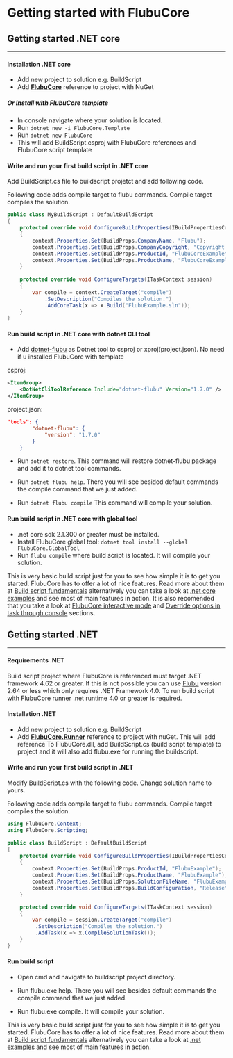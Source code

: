 # Getting started with FlubuCore

## Getting started .NET core
-------
<a name="Requirements-.net-core"></a>

<a name="Installation-.net-core"></a>
#### Installation .NET core

-   Add new project to solution e.g. BuildScript
-   Add **[FlubuCore]** reference to project with NuGet

##### Or Install with FlubuCore template

- In console navigate where your solution is located.
- Run `dotnet new -i FlubuCore.Template`
- Run `dotnet new FlubuCore`
- This will add BuildScript.csproj with FlubuCore references and FlubuCore script template


<a name="Write-and-run-your-first-build-script-in-.net-core"></a>
#### Write and run your first build script in .NET core


Add BuildScript.cs file to buildscript projetct and add following code.

Following code adds compile target to flubu commands. Compile target compiles the solution.

```C#
public class MyBuildScript : DefaultBuildScript
{
	protected override void ConfigureBuildProperties(IBuildPropertiesContext context)
    {
		context.Properties.Set(BuildProps.CompanyName, "Flubu");
        context.Properties.Set(BuildProps.CompanyCopyright, "Copyright (C) 2010-2016 Flubu");
        context.Properties.Set(BuildProps.ProductId, "FlubuCoreExample");
        context.Properties.Set(BuildProps.ProductName, "FlubuCoreExample");
    }
	
    protected override void ConfigureTargets(ITaskContext session)
    {
        var compile = context.CreateTarget("compile")
			.SetDescription("Compiles the solution.")
            .AddCoreTask(x => x.Build("FlubuExample.sln"));
    }
}
```

<a name="Run-build-script-Core"></a>
#### Run build script in .NET core with dotnet CLI tool

- Add [dotnet-flubu] as Dotnet tool to csproj or xproj(project.json). No need if u installed FlubuCore with template

csproj:
```xml
<ItemGroup>
    <DotNetCliToolReference Include="dotnet-flubu" Version="1.7.0" />
</ItemGroup>
```
project.json:
```json
"tools": {
        "dotnet-flubu": {
            "version": "1.7.0"          
        }
    }
```

- Run `dotnet restore`. This command will restore dotnet-flubu package and add it to dotnet tool commands.

- Run `dotnet flubu help`. There you will see besided default commands the compile command that we just added.

- Run `dotnet flubu compile` This command will compile your solution.

<a name="Run-build-script-core-with-global-tool"></a>
#### Run build script in .NET core with global tool

- .net core sdk 2.1.300 or greater must be installed.
- Install FlubuCore global tool: `dotnet tool install --global FlubuCore.GlobalTool`
- Run `flubu compile` where build script is located. It will compile your solution.

This is very basic build script just for you to see how simple it is to get you started. FlubuCore has to offer a lot of nice features. Read more about them at [Build script fundamentals] 
alternatively you can take a look at [.net core examples] and see most of main features in action. It is also recomended that you take a look at [FlubuCore interactive mode](build-script-runner-interactive.md) and [Override options in task through console](override-add-options.md) sections.

## Getting started .NET
-------
#### Requirements .NET

Build script project where FlubuCore is referenced must target .NET framework 4.62 or greater. If this is not possible you can use [Flubu] version 2.64 or less which only requires .NET Framework 4.0. To run build script with FlubuCore runner .net runtime 4.0 or greater is required.

<a name="Installation.net"></a>
#### Installation .NET

-   Add new project to solution e.g. BuildScript
-   Add **[FlubuCore.Runner]** reference to project with nuGet. This will add reference To FlubuCore.dll, add BuildScript.cs (build script template) to project and it will also add flubu.exe for running the buildscript.

<a name="write-and-run"></a>
#### Write and run your first build script in .NET

Modify BuildScript.cs with the following code. Change solution name to yours.

Following code adds compile target to flubu commands. Compile target compiles the solution.

```C#   
using FlubuCore.Context;
using FlubuCore.Scripting;

public class BuildScript : DefaultBuildScript
{
	protected override void ConfigureBuildProperties(IBuildPropertiesContext context)
    {
		context.Properties.Set(BuildProps.ProductId, "FlubuExample");
        context.Properties.Set(BuildProps.ProductName, "FlubuExample");
        context.Properties.Set(BuildProps.SolutionFileName, "FlubuExample.sln");
        context.Properties.Set(BuildProps.BuildConfiguration, "Release");
    }

    protected override void ConfigureTargets(ITaskContext session)
    {
        var compile = session.CreateTarget("compile")
         .SetDescription("Compiles the solution.")
         .AddTask(x => x.CompileSolutionTask());
    }
}
```

<a name="run-build-script"></a>
#### Run build script 

- Open cmd and navigate to buildscript project directory.

- Run flubu.exe help. There you will see besides default commands the compile command that we just added.

- Run flubu.exe compile. It will compile your solution.

This is very basic build script just for you to see how simple it is to get you started. FlubuCore has to offer a lot of nice features. Read more about them at [Build script fundamentals] 
alternatively you can take a look at [.net examples] and see most of main features in action. 

<a name="Getting-started-.net-core"></a>


  [csproj.png]: https://bitbucket.org/repo/Bnjqgy/images/3977856142-csproj.png
  [projectjson.png]: https://bitbucket.org/repo/Bnjqgy/images/2485583270-projectjson.png
  [Flubu examples]: https://github.com/flubu-core/examples
  [Build script fundamentals]: buildscript-fundamentals.md
  [.net examples]: https://github.com/flubu-core/examples/blob/master/MVC_NET4.61/BuildScripts/BuildScript.cs
  [.net core examples]: https://github.com/flubu-core/examples/blob/master/NetCore_csproj/BuildScript/BuildScript.cs
  [Flubu]: https://www.nuget.org/packages/Flubu
  [FlubuCore]: https://www.nuget.org/packages/FlubuCore
  [FlubuCore.Runner]: https://www.nuget.org/packages/FlubuCore.Runner/
  [dotnet-flubu]: https://www.nuget.org/packages/dotnet-flubu/